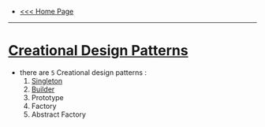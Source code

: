 - [<<< Home Page](../../README.md)
---
# <u>Creational Design Patterns</u>
- there are `5` Creational design patterns :
    1. [Singleton](content/singleton.md)
    2. [Builder](content/builder.md) 
    3. Prototype
    4. Factory
    5. Abstract Factory

